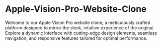 # Apple-Vision-Pro-Website-Clone
Welcome to our Apple Vision Pro website clone, a meticulously crafted platform designed to mirror the sleek, intuitive experience of the original. Explore a dynamic interface with cutting-edge design elements, seamless navigation, and responsive features tailored for optimal performance. 
